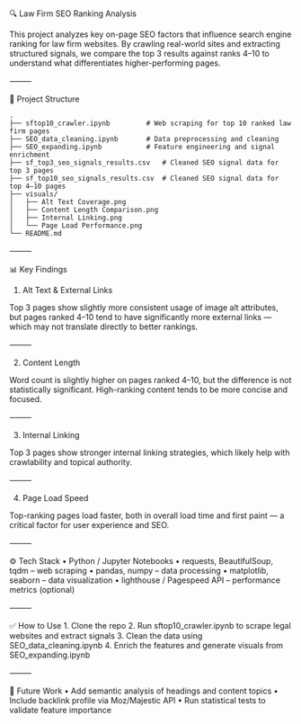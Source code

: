 🔍 Law Firm SEO Ranking Analysis

This project analyzes key on-page SEO factors that influence search engine ranking for law firm websites. By crawling real-world sites and extracting structured signals, we compare the top 3 results against ranks 4–10 to understand what differentiates higher-performing pages.

⸻

📁 Project Structure
```
.
├── sftop10_crawler.ipynb         # Web scraping for top 10 ranked law firm pages
├── SEO_data_cleaning.ipynb       # Data preprocessing and cleaning
├── SEO_expanding.ipynb           # Feature engineering and signal enrichment
├── sf_top3_seo_signals_results.csv   # Cleaned SEO signal data for top 3 pages
├── sf_top10_seo_signals_results.csv  # Cleaned SEO signal data for top 4–10 pages
├── visuals/
│   ├── Alt Text Coverage.png
│   ├── Content Length Comparison.png
│   ├── Internal Linking.png
│   └── Page Load Performance.png
└── README.md
```
⸻

📊 Key Findings

1. Alt Text & External Links

Top 3 pages show slightly more consistent usage of image alt attributes, but pages ranked 4–10 tend to have significantly more external links — which may not translate directly to better rankings.


⸻

2. Content Length

Word count is slightly higher on pages ranked 4–10, but the difference is not statistically significant. High-ranking content tends to be more concise and focused.


⸻

3. Internal Linking

Top 3 pages show stronger internal linking strategies, which likely help with crawlability and topical authority.


⸻

4. Page Load Speed

Top-ranking pages load faster, both in overall load time and first paint — a critical factor for user experience and SEO.


⸻

⚙️ Tech Stack
	•	Python / Jupyter Notebooks
	•	requests, BeautifulSoup, tqdm – web scraping
	•	pandas, numpy – data processing
	•	matplotlib, seaborn – data visualization
	•	lighthouse / Pagespeed API – performance metrics (optional)

⸻

✅ How to Use
	1.	Clone the repo
	2.	Run sftop10_crawler.ipynb to scrape legal websites and extract signals
	3.	Clean the data using SEO_data_cleaning.ipynb
	4.	Enrich the features and generate visuals from SEO_expanding.ipynb

⸻

📌 Future Work
	•	Add semantic analysis of headings and content topics
	•	Include backlink profile via Moz/Majestic API
	•	Run statistical tests to validate feature importance
